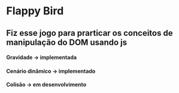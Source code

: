 # Flappy Bird
## Fiz esse jogo para prarticar os conceitos de manipulação do DOM usando js

#### Gravidade -> implementada
#### Cenário dinâmico -> implementado
#### Colisão -> em desenvolvimento
